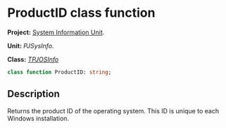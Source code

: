 # ProductID class function

**Project:** [System Information Unit](../API.md).

**Unit:** _PJSysInfo_.

**Class:** _[TPJOSInfo](./TPJOSInfo.md)_

```pascal
class function ProductID: string;
```

## Description

Returns the product ID of the operating system. This ID is unique to each Windows installation.
